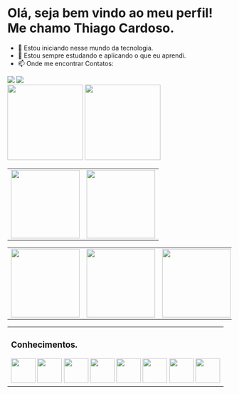    # Olá, seja bem vindo ao meu perfil! Me chamo Thiago Cardoso.
- 👀 Estou iniciando nesse mundo da tecnologia.
- 🌱 Estou sempre estudando e aplicando o que eu aprendi.
- 📫 Onde me encontrar
Contatos:
<div>
<a href = "mailto:thgbruno2@gmail.com"><img src="https://img.shields.io/badge/Gmail-D14836?style=for-the-badge&logo=gmail&logoColor=white" target="_blank"></a>
<a href="https://www.linkedin.com/in/thiago-cardoso-759a75216/" target="_blank"><img src="https://img.shields.io/badge/-LinkedIn-%230077B5?style=for-the-badge&logo=linkedin&logoColor=white" target="_blank"></a>   
</div>
<div>
<a href="www.github.com/tchio1991" target="_blank"><img height="170em" src="https://github-readme-stats.vercel.app/api/top-langs/?username=tchio1991&layout=compact&show_icons=true&title_color=FF0055&text_color=00FFC8&icon_color=FCEE0C&bg_color=141321&cache_seconds=2300"/></a>
<a href="www.github.com/tchio1991" target="_blank"><img height="170em" src="https://github-readme-stats.vercel.app/api?username=tchio1991&show_icons=true&title_color=FF0055&text_color=00FFC8&icon_color=FCEE0C&bg_color=141321&cache_seconds=2300"/></a>
</div>
<table><tr><td><img height="154em" src="https://github-profile-summary-cards.vercel.app/api/cards/productive-time?username=tchio1991&theme=2077"/></td><td>
<img height="154em" src="https://github-profile-summary-cards.vercel.app/api/cards/profile-details?username=tchio1991&theme=2077"/></td></tr></table>
<table><tr><td><img height="154em" src="https://github-profile-summary-cards.vercel.app/api/cards/most-commit-language?username=tchio1991&theme=2077"/></td><td>
<img height="154em" src="https://github-profile-summary-cards.vercel.app/api/cards/repos-per-language?username=tchio1991&theme=2077"/></td><td>
<img height="154em" src="https://github-profile-summary-cards.vercel.app/api/cards/stats?username=tchio1991&theme=2077"/></td></tr></table>
    <table><tr><td>
   
 ### Conhecimentos.  
<div>
      <a href="https://www.w3schools.com/html/" title="HTML" target="_blank"><img src="https://cdn-icons-png.flaticon.com/512/919/919827.png" width="55px" height="55px" target="_blank"></a>
      <a href="https://www.w3schools.com/css/default.asp" title="CSS" target="_blank"><img src="https://cdn-icons-png.flaticon.com/512/919/919826.png" width="55px" height="55px" target="_blank"></a>
      <a href="https://www.w3schools.com/js/default.asp" title="JavaScript" target="_blank"><img src="https://cdn-icons-png.flaticon.com/512/5968/5968292.png" width="55px" height="55px" target="_blank"></a>
      <a href="https://www.w3schools.com/php/default.asp" title="PHP" target="_blank"><img src="https://cdn-icons-png.flaticon.com/512/5968/5968332.png" width="55px" height="55px" target="_blank"></a>
      <a href="https://www.w3schools.com/java/default.asp" title="Java" target="_blank"><img src="https://cdn-icons-png.flaticon.com/512/226/226777.png" width="55px" height="55px" target="_blank"></a>
      <a href="https://www.w3schools.com/cs/index.php" title="C#" target="_blank"><img src="https://cdn-icons-png.flaticon.com/512/6132/6132221.png" width="55px" height="55px" target="_blank"></a>
      <a href="https://www.w3schools.com/sql/default.asp" title="SQL" target="_blank"><img src="https://cdn-icons-png.flaticon.com/512/29/29553.png" width="55px" height="55px" target="_blank"></a>
      <a href="https://www.w3schools.com/mysql/default.asp" title="MySQL" target="_blank"><img src="https://cdn-icons-png.flaticon.com/512/919/919836.png" width="55px" height="55px" target="_blank"></a>
</div>

